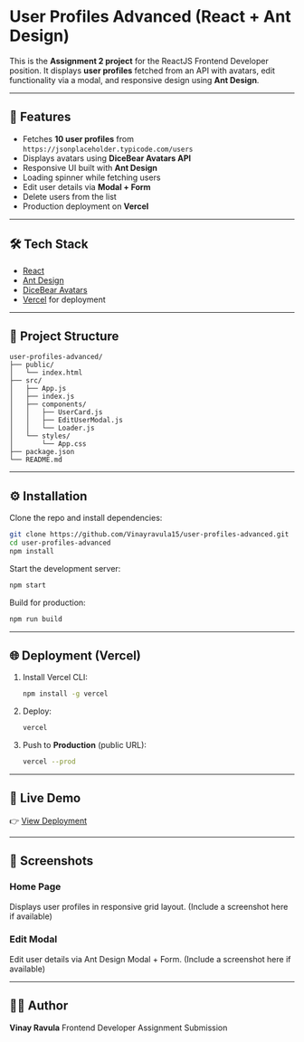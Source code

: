 # User Profiles Advanced (React + Ant Design)

This is the **Assignment 2 project** for the ReactJS Frontend Developer position.
It displays **user profiles** fetched from an API with avatars, edit functionality via a modal, and responsive design using **Ant Design**.

---

## 🚀 Features

* Fetches **10 user profiles** from `https://jsonplaceholder.typicode.com/users`
* Displays avatars using **DiceBear Avatars API**
* Responsive UI built with **Ant Design**
* Loading spinner while fetching users
* Edit user details via **Modal + Form**
* Delete users from the list
* Production deployment on **Vercel**

---

## 🛠️ Tech Stack

* [React](https://react.dev/)
* [Ant Design](https://ant.design/)
* [DiceBear Avatars](https://avatars.dicebear.com/)
* [Vercel](https://vercel.com/) for deployment

---

## 📂 Project Structure

```
user-profiles-advanced/
├── public/
│   └── index.html
├── src/
│   ├── App.js
│   ├── index.js
│   ├── components/
│   │   ├── UserCard.js
│   │   ├── EditUserModal.js
│   │   └── Loader.js
│   └── styles/
│       └── App.css
├── package.json
└── README.md
```

---

## ⚙️ Installation

Clone the repo and install dependencies:

```bash
git clone https://github.com/Vinayravula15/user-profiles-advanced.git
cd user-profiles-advanced
npm install
```

Start the development server:

```bash
npm start
```

Build for production:

```bash
npm run build
```

---

## 🌐 Deployment (Vercel)

1. Install Vercel CLI:

   ```bash
   npm install -g vercel
   ```

2. Deploy:

   ```bash
   vercel
   ```

3. Push to **Production** (public URL):

   ```bash
   vercel --prod
   ```

---

## 🔗 Live Demo

👉 [View Deployment](https://user-profiles-advanced-p484drp67-vinayravula15s-projects.vercel.app)

---

## 📸 Screenshots

### Home Page

Displays user profiles in responsive grid layout.
(Include a screenshot here if available)

### Edit Modal

Edit user details via Ant Design Modal + Form.
(Include a screenshot here if available)

---

## 👨‍💻 Author

**Vinay Ravula**
Frontend Developer Assignment Submission

